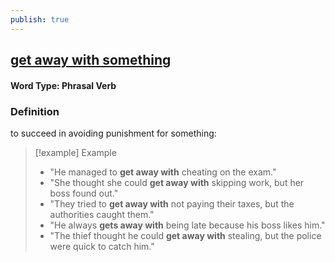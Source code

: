 ```yaml
---
publish: true
---
```

## [get away with something](https://dictionary.cambridge.org/dictionary/english/get-away-with something)

#### Word Type: Phrasal Verb
### Definition
to succeed in avoiding punishment for something:

> [!example] Example
> 
> - "He managed to **get away with** cheating on the exam."
> - "She thought she could **get away with** skipping work, but her boss found out."
> - "They tried to **get away with** not paying their taxes, but the authorities caught them."
> - "He always **gets away with** being late because his boss likes him."
> - "The thief thought he could **get away with** stealing, but the police were quick to catch him."

